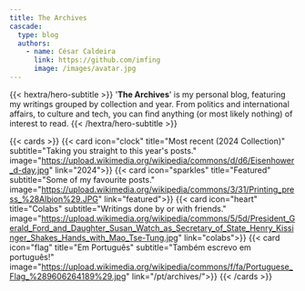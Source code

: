 ```yaml
---
title: The Archives
cascade:
  type: blog
  authors:
    - name: César Caldeira
      link: https://github.com/imfing
      image: /images/avatar.jpg
---
```


{{< hextra/hero-subtitle >}}
  '**The Archives**' is my personal blog, featuring my writings grouped by collection and year. From politics and international affairs, to culture and tech, you can find anything (or most likely nothing) of interest to read.
{{< /hextra/hero-subtitle >}}

{{< cards >}}
  {{< card icon="clock" title="Most recent (2024 Collection)" subtitle="Taking you straight to this year's posts." image="https://upload.wikimedia.org/wikipedia/commons/d/d6/Eisenhower_d-day.jpg" link="2024">}}
  {{< card icon="sparkles" title="Featured" subtitle="Some of my favourite posts." image="https://upload.wikimedia.org/wikipedia/commons/3/31/Printing_press_%28Albion%29.JPG" link="featured">}}
  {{< card icon="heart" title="Colabs" subtitle="Writings done by or with friends." image="https://upload.wikimedia.org/wikipedia/commons/5/5d/President_Gerald_Ford_and_Daughter_Susan_Watch_as_Secretary_of_State_Henry_Kissinger_Shakes_Hands_with_Mao_Tse-Tung.jpg" link="colabs">}}
  {{< card icon="flag" title="Em Português" subtitle="Também escrevo em português!" image="https://upload.wikimedia.org/wikipedia/commons/f/fa/Portuguese_Flag_%289606264189%29.jpg" link="/pt/archives/">}}
{{< /cards >}}